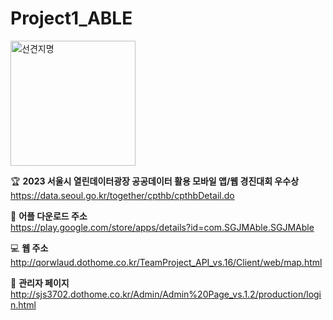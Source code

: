 # Project1_ABLE
<img src="https://github.com/KoYesung/Project1_ABLE/assets/131944189/17ea098e-ccde-49c4-8638-19d9e27f67d1" alt="선견지명" width="200" height="200">


🏆 <b>2023 서울시 열린데이터광장 공공데이터 활용 모바일 앱/웹 경진대회 우수상</b>
https://data.seoul.go.kr/together/cpthb/cpthbDetail.do


📲 <b>어플 다운로드 주소</b>
<br>
https://play.google.com/store/apps/details?id=com.SGJMAble.SGJMAble


💻 <b>웹 주소</b>
http://qorwlaud.dothome.co.kr/TeamProject_API_vs.16/Client/web/map.html

📌 <b>관리자 페이지</b>
http://sjs3702.dothome.co.kr/Admin/Admin%20Page_vs.1.2/production/login.html
